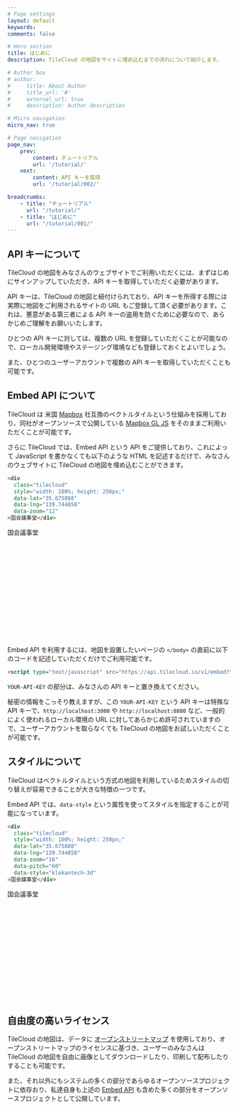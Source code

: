 ```yaml
---
# Page settings
layout: default
keywords:
comments: false

# Hero section
title: はじめに
description: TileCloud の地図をサイトに埋め込むまでの流れについて紹介します。

# Author box
# author:
#     title: About Author
#     title_url: '#'
#     external_url: true
#     description: Author description

# Micro navigation
micro_nav: true

# Page navigation
page_nav:
    prev:
        content: チュートリアル
        url: '/tutorial/'
    next:
        content: API キーを取得
        url: '/tutorial/002/'

breadcrumbs:
    - title: "チュートリアル"
      url: "/tutorial/"
    - title: "はじめに"
      url: "/tutorial/001/"
---
```


## API キーについて

TileCloud の地図をみなさんのウェブサイトでご利用いただくには、まずはじめにサインアップしていただき、API キーを取得していただく必要があります。

API キーは、TileCloud の地図と紐付けられており、API キーを所得する際には実際に地図をご利用されるサイトの URL もご登録して頂く必要があります。これは、悪意がある第三者による API キーの盗用を防ぐために必要なので、あらかじめご理解をお願いいたします。

ひとつの API キーに対しては、複数の URL を登録していただくことが可能なので、ローカル開発環境やステージング環境なども登録しておくとよいでしょう。

また、ひとつのユーザーアカウントで複数の API キーを取得していただくことも可能です。

## Embed API について

TileCloud は 米国 [Mapbox](https://www.mapbox.com/) 社互換のベクトルタイルという仕組みを採用しており、同社がオープンソースで公開している [Mapbox GL JS](https://docs.mapbox.com/mapbox-gl-js/api/) をそのままご利用いただくことが可能です。

さらに TileCloud では、Embed API という API をご提供しており、これによって JavaScript を書かなくても以下のような HTML を記述するだけで、みなさんのウェブサイトに TileCloud の地図を埋め込むことができます。

```html
<div
  class="tilecloud"
  style="width: 100%; height: 250px;"
  data-lat="35.675888"
  data-lng="139.744858"
  data-zoom="12"
>国会議事堂</div>
```

<div
  class="tilecloud"
  style="width: 100%; height: 250px;"
  data-lat="35.675888"
  data-lng="139.744858"
  data-zoom="12"
>国会議事堂</div>

Embed API を利用するには、地図を設置したいページの `</body>` の直前に以下のコードを記述していただくだけでご利用可能です。

```html
<script type="text/javascript" src="https://api.tilecloud.io/v1/embed?tilecloud-api-key=YOUR-API-KEY"></script>
```

`YOUR-API-KEY` の部分は、みなさんの API キーと置き換えてください。

秘密の情報をこっそり教えますが、この `YOUR-API-KEY` という API キーは特殊な API キーで、`http://localhost:3000` や `http://localhost:8080` など、一般的によく使われるローカル環境の URL に対してあらかじめ許可されていますので、ユーザーアカウントを取らなくても TileCloud の地図をお試しいただくことが可能です。

## スタイルについて

TileCloud はベクトルタイルという方式の地図を利用しているためスタイルの切り替えが容易できることが大きな特徴の一つです。

Embed API では、`data-style` という属性を使ってスタイルを指定することが可能になっています。

```html
<div
  class="tilecloud"
  style="width: 100%; height: 250px;"
  data-lat="35.675888"
  data-lng="139.744858"
  data-zoom="16"
  data-pitch="60"
  data-style="klokantech-3d"
>国会議事堂</div>
```

<div
  class="tilecloud"
  style="width: 100%; height: 250px;"
  data-lat="35.675888"
  data-lng="139.744858"
  data-zoom="16"
  data-pitch="60"
  data-style="klokantech-3d"
>国会議事堂</div>

## 自由度の高いライセンス

TileCloud の地図は、データに [オープンストリートマップ](https://www.openstreetmap.org/) を使用しており、オープンストリートマップのライセンスに基づき、ユーザーのみなさんは TileCloud の地図を自由に画像としてダウンロードしたり、印刷して配布したりすることも可能です。

また、それ以外にもシステムの多くの部分であらゆるオープンソースプロジェクトに依存おり、私達自身も上述の [Embed API](https://github.com/tilecloud/embed) も含めた多くの部分をオープンソースプロジェクトとして公開しています。